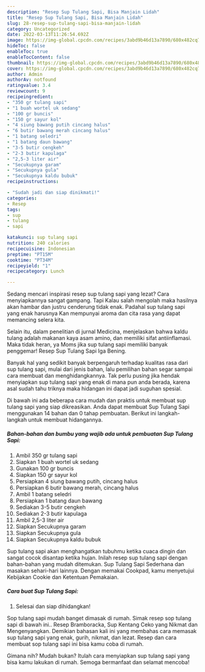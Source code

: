 ```yaml
---
description: "Resep Sup Tulang Sapi, Bisa Manjain Lidah"
title: "Resep Sup Tulang Sapi, Bisa Manjain Lidah"
slug: 28-resep-sup-tulang-sapi-bisa-manjain-lidah
category: Uncategorized
date: 2022-03-13T11:26:54.692Z
image: https://img-global.cpcdn.com/recipes/3abd9b46d13a7890/680x482cq70/sup-tulang-sapi-foto-resep-utama.jpg
hideToc: false
enableToc: true
enableTocContent: false
thumbnail: https://img-global.cpcdn.com/recipes/3abd9b46d13a7890/680x482cq70/sup-tulang-sapi-foto-resep-utama.jpg
cover: https://img-global.cpcdn.com/recipes/3abd9b46d13a7890/680x482cq70/sup-tulang-sapi-foto-resep-utama.jpg
author: Admin
authorAv: notfound
ratingvalue: 3.4
reviewcount: 9
recipeingredient:
- "350 gr tulang sapi"
- "1 buah wortel uk sedang"
- "100 gr buncis"
- "150 gr sayur kol"
- "4 siung bawang putih cincang halus"
- "6 butir bawang merah cincang halus"
- "1 batang seledri"
- "1 batang daun bawang"
- "3-5 butir cengkeh"
- "2-3 butir kapulaga"
- "2,5-3 liter air"
- "Secukupnya garam"
- "Secukupnya gula"
- "Secukupnya kaldu bubuk"
recipeinstructions:

- "Sudah jadi dan siap dinikmati!"
categories:
- Resep
tags:
- sup
- tulang
- sapi

katakunci: sup tulang sapi 
nutrition: 240 calories
recipecuisine: Indonesian
preptime: "PT15M"
cooktime: "PT34M"
recipeyield: "1"
recipecategory: Lunch

---
```



Sedang mencari inspirasi resep sup tulang sapi yang lezat? Cara menyiapkannya sangat gampang. Tapi Kalau salah mengolah maka hasilnya akan hambar dan justru cenderung tidak enak. Padahal sup tulang sapi yang enak harusnya Kan mempunyai aroma dan cita rasa yang dapat memancing selera kita.


Selain itu, dalam penelitian di jurnal Medicina, menjelaskan bahwa kaldu tulang adalah makanan kaya asam amino, dan memiliki sifat antiinflamasi. Maka tidak heran, ya Moms jika sup tulang sapi memiliki banyak penggemar! Resep Sup Tulang Sapi Iga Bening.

Banyak hal yang sedikit banyak berpengaruh terhadap kualitas rasa dari sup tulang sapi, mulai dari jenis bahan, lalu pemilihan bahan segar sampai cara membuat dan menghidangkannya. Tak perlu pusing jika hendak menyiapkan sup tulang sapi yang enak di mana pun anda berada, karena asal sudah tahu triknya maka hidangan ini dapat jadi suguhan spesial.


Di bawah ini ada beberapa cara mudah dan praktis untuk membuat sup tulang sapi yang siap dikreasikan. Anda dapat membuat Sup Tulang Sapi menggunakan 14 bahan dan 0 tahap pembuatan. Berikut ini langkah-langkah untuk membuat hidangannya.

<!--inarticleads1-->

##### Bahan-bahan dan bumbu yang wajib ada untuk pembuatan Sup Tulang Sapi:

1. Ambil 350 gr tulang sapi
1. Siapkan 1 buah wortel uk sedang
1. Gunakan 100 gr buncis
1. Siapkan 150 gr sayur kol
1. Persiapkan 4 siung bawang putih, cincang halus
1. Persiapkan 6 butir bawang merah, cincang halus
1. Ambil 1 batang seledri
1. Persiapkan 1 batang daun bawang
1. Sediakan 3-5 butir cengkeh
1. Sediakan 2-3 butir kapulaga
1. Ambil 2,5-3 liter air
1. Siapkan Secukupnya garam
1. Siapkan Secukupnya gula
1. Siapkan Secukupnya kaldu bubuk


Sup tulang sapi akan menghangatkan tubuhmu ketika cuaca dingin dan sangat cocok disantap ketika hujan. Inilah resep sup tulang sapi dengan bahan-bahan yang mudah ditemukan. Sup Tulang Sapi Sederhana dan masakan sehari-hari lainnya. Dengan memakai Cookpad, kamu menyetujui Kebijakan Cookie dan Ketentuan Pemakaian. 

<!--inarticleads2-->

##### Cara buat Sup Tulang Sapi:


1. Selesai dan siap dihidangkan!

Sop tulang sapi mudah banget dimasak di rumah. Simak resep sop tulang sapi di bawah ini.. Resep Bramboracka, Sup Kentang Ceko yang Nikmat dan Mengenyangkan. Demikian bahasan kali ini yang membahas cara memasak sup tulang sapi yang enak, gurih, nikmat, dan lezat. Resep dan cara membuat sop tulang sapi ini bisa kamu coba di rumah. 

Gimana nih? Mudah bukan? Itulah cara menyiapkan sup tulang sapi yang bisa kamu lakukan di rumah. Semoga bermanfaat dan selamat mencoba!
